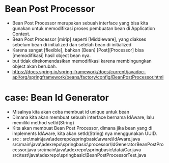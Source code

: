 # Bean Post Processor
- Bean Post Processor merupakan sebuah interface yang bisa kita gunakan untuk
    memodifikasi proses pembuatan bean di Application Context.
- Bean Post Processor [mirip] seperti [Middleware], yang diakses sebelum bean 
    di initialized dan setelah bean di initialized
- Karena sangat [flexible], bahkan [Bean] [Post][Processor] bisa [memodifikasi] hasil object bean nya.
- but tidak direkomendasikan memodifikasi karena membingungkan object akan berubah.
- https://docs.spring.io/spring-framework/docs/current/javadoc-api/org/springframework/beans/factory/config/BeanPostProcessor.html 

# case: Bean Id Generator
- Misalnya kita akan coba membuat id unique untuk bean
- Dimana kita akan membuat sebuah interface bernama IdAware, lalu memiliki method setId(String)
- Kita akan membuat Bean Post Processor, dimana jika bean yang di implements IdAware, kita akan
    setId(String) nya menggunakan UUID.
- src :
    src\main\java\adexrepo\springbasic\aware\IdAware.java
    src\main\java\adexrepo\springbasic\processor\IdGeneratorBeanPostProcessor.java
    src\main\java\adexrepo\springbasic\data\Car.java
    src\test\java\adexrepo\springbasic\BeanPostProcessorTest.java
    